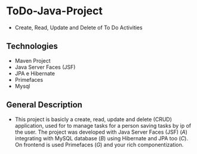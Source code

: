 # ToDo-Java-Project
- Create, Read, Update and Delete of To Do Activities

## Technologies
- Maven Project
- Java Server Faces (JSF)
- JPA e Hibernate 
- Primefaces
- Mysql

## General Description
- This project is basicly a create, read, update and delete (CRUD) application, used for to manage tasks for a person saving 
tasks by ip of the user. The project was developed with Java Server Faces (JSF) (*A*) integrating with MySQL database (*B*) 
using Hibernate and JPA too (*C*). On frontend is used Primefaces (*G*) and your rich componentization.